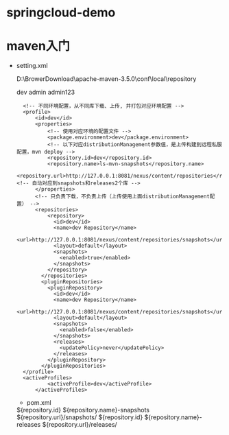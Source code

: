 # springcloud-demo

# maven入门  

* setting.xml    

  	<localRepository>D:\BrowerDownload\apache-maven-3.5.0\conf\local\repository</localRepository>  

  	<!-- Nexus 构件部署用户信息 -->
	<server>
      <id>dev</id>
      <username>admin</username>
      <password>admin123</password>
    </server>  
    
    	<!-- 不同环境配置，从不同库下载、上传, 并打包对应环境配置 -->
		<profile>
			<id>dev</id>
			<properties>
				<!-- 使用对应环境的配置文件 -->
				<package.environment>dev</package.environment>
				<!-- 以下对应distributionManagement参数值，是上传构建到远程私服配置，mvn deploy -->  
				<repository.id>dev</repository.id>
				<repository.name>ls-mvn-snapshots</repository.name>
				<repository.url>http://127.0.0.1:8081/nexus/content/repositories</repository.url><!-- 自动对应到snapshots和releases2个库 -->
			</properties>
			<!-- 只负责下载，不负责上传（上传使用上面distributionManagement配置） -->
			<repositories>
				<repository>
				  <id>dev</id>
				  <name>dev Repository</name>
				  <url>http://127.0.0.1:8081/nexus/content/repositories/snapshots</url>
				  <layout>default</layout>
				  <snapshots>
					<enabled>true</enabled>
				  </snapshots>
				</repository>
			  </repositories>
			  <pluginRepositories>
				<pluginRepository>
				  <id>dev</id>
				  <name>dev Repository</name>
				  <url>http://127.0.0.1:8081/nexus/content/repositories/snapshots</url>
				  <layout>default</layout>
				  <snapshots>
					<enabled>false</enabled>
				  </snapshots>
				  <releases>
					<updatePolicy>never</updatePolicy>
				  </releases>
				</pluginRepository>
			  </pluginRepositories>
		</profile>
   		<activeProfiles>
        		<activeProfile>dev</activeProfile>
    		</activeProfiles>  
    
    * pom.xml  
    	<!-- 上传构建到远程私服配置，mvn deploy -->
	<distributionManagement>
		<snapshotRepository>
			<id>${repository.id}</id>
			<name>${repository.name}-snapshots</name>
			<url>${repository.url}/snapshots/</url>
		</snapshotRepository>  
	    <repository>  
	        <id>${repository.id}</id>  
	        <name>${repository.name}-releases</name>  
	        <url>${repository.url}/releases/</url>  
	    </repository> 
	</distributionManagement>
    
    

